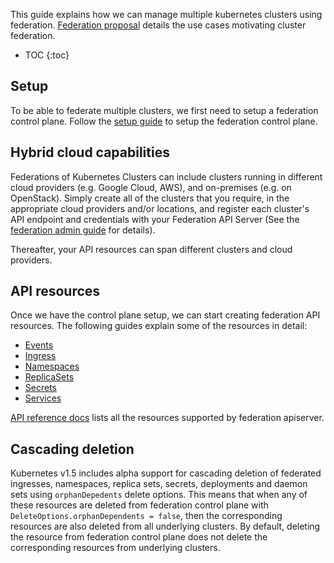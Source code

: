 ---
---

This guide explains how we can manage multiple kubernetes clusters using
federation.
[Federation proposal](https://github.com/kubernetes/kubernetes/blob/{{page.githubbranch}}/docs/proposals/federation.md)
details the use cases motivating cluster federation.


* TOC
{:toc}

## Setup

To be able to federate multiple clusters, we first need to setup a federation
control plane.
Follow the [setup guide](/docs/admin/federation/) to setup the
federation control plane.

## Hybrid cloud capabilities

Federations of Kubernetes Clusters can include clusters running in
different cloud providers (e.g. Google Cloud, AWS), and on-premises
(e.g. on OpenStack). Simply create all of the clusters that you
require, in the appropriate cloud providers and/or locations, and
register each cluster's API endpoint and credentials with your
Federation API Server (See the
[federation admin guide](/docs/admin/federation/) for details).

Thereafter, your API resources can span different clusters
and cloud providers.

## API resources

Once we have the control plane setup, we can start creating federation API
resources.
The following guides explain some of the resources in detail:

* [Events](/docs/user-guide/federation/events/)
* [Ingress](/docs/user-guide/federation/federated-ingress/)
* [Namespaces](/docs/user-guide/federation/namespaces/)
* [ReplicaSets](/docs/user-guide/federation/replicasets/)
* [Secrets](/docs/user-guide/federation/secrets/)
* [Services](/docs/user-guide/federation/federated-services/)
<!-- TODO: Add more guides here -->

[API reference docs](/federation/docs/api-reference/readme/) lists all the
resources supported by federation apiserver.

## Cascading deletion

Kubernetes v1.5 includes alpha support for cascading deletion of federated
ingresses, namespaces, replica sets, secrets, deployments and daemon sets
using `orphanDepedents` delete options.
This means that when any of these resources are deleted from federation
control plane with `DeleteOptions.orphanDependents = false`,
then the corresponding resources are also deleted from all underlying clusters.
By default, deleting the resource from federation control plane does not delete
the corresponding resources from underlying clusters.
